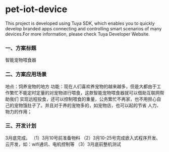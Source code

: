 # pet-iot-device
This project is developed using Tuya SDK, which enables you to quickly develop branded apps connecting and controlling smart scenarios of many devices.For more information, please check Tuya Developer Website.
### 一、方案标题
  智能宠物喂食器

### 二、方案应用场景
  地点：饲养宠物的地方
  功能：现在人们喜欢养宠物的越来越多，但是大都由于工作繁忙不能定时定量的对宠物进行喂食，这款智能宠物喂食器就可以借助互联网帮助我们
  实现远程投食，还可以控制喂食的重量，公务繁忙不再家，也不用担心自己的宠物饿肚子了。并且对于养的宠物多的，如宠物店，也可以起的节省
  人力、物力的作用；
  
### 三、开发计划
3月底完成。
（1）3月10号前准备物料
（2）3月10-25号完成嵌入式程序开发、云开发，如：wifi通讯、电机控制等
（3）3月底前整机测试
